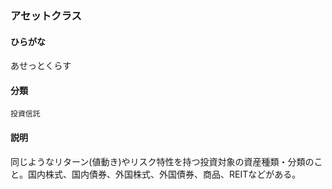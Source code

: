 <div style="display:none;">

## [あ行](securities-terms?id=あ行)

</div>

### アセットクラス

#### ひらがな

あせっとくらす

#### 分類

`投資信託`

#### 説明

同じようなリターン(値動き)やリスク特性を持つ投資対象の資産種類・分類のこと。国内株式、国内債券、外国株式、外国債券、商品、REITなどがある。

<div style="display:none;">

## [か行](securities-terms?id=か行)
## [さ行](securities-terms?id=さ行)
## [た行](securities-terms?id=た行)
## [な行](securities-terms?id=な行)
## [は行](securities-terms?id=は行)
## [ま行](securities-terms?id=ま行)
## [や行](securities-terms?id=や行)
## [ら行](securities-terms?id=ら行)
## [わ行](securities-terms?id=わ行)
## [英数字・記号](securities-terms?id=英数字・記号)

</div>

